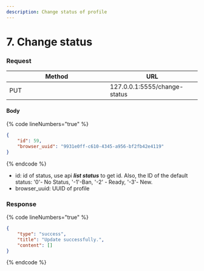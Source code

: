 ```yaml
---
description: Change status of profile
---
```


# 7. Change status

### **Request**

<table><thead><tr><th width="249">Method</th><th>URL</th></tr></thead><tbody><tr><td>PUT</td><td>127.0.0.1:5555/change-status</td></tr></tbody></table>

#### **Body**

{% code lineNumbers="true" %}
```json
{
    "id": 59,
    "browser_uuid": "9931e0ff-c610-4345-a956-bf2fb42e4119"
}
```
{% endcode %}

* id: id of status, use api _**list status**_ to get id. Also, the ID of the default status: '0'- No Status, '-1'-Ban, '-2' - Ready, '-3'- New.
* browser\_uuid: UUID of profile&#x20;

### **Response**

{% code lineNumbers="true" %}
```json
{
    "type": "success",
    "title": "Update successfully.",
    "content": []
}
```
{% endcode %}

